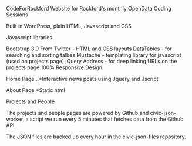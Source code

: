 CodeForRockford
Website for Rockford's monthly OpenData Coding Sessions

Built in WordPress, plain HTML, Javascript and CSS

Javascript libraries

Bootstrap 3.0 From Twitter - HTML and CSS layouts
DataTables - for searching and sorting talbes
Mustache - templating library for javascript (used on projects page)
jQuery Address - for deep linking URLs on the projects page
100% Responsive Design

Home Page
..*Interactive news posts using Jquery and Jscript

About Page
*Static html




Projects and People

The projects and people pages are powered by Github and civic-json-worker, a script we run every 5 minutes that fetches data from the Github API.

The JSON files are backed up every hour in the civic-json-files repository.
